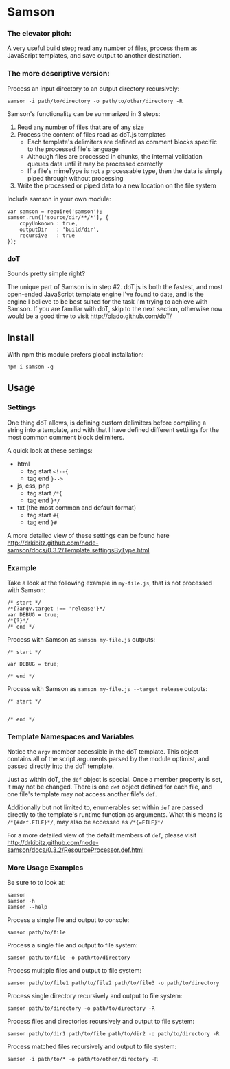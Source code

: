 Samson
===========

### The elevator pitch:

A very useful build step; read any number of files, process them as JavaScript templates, and save output to another destination.

### The more descriptive version:

Process an input directory to an output directory recursively:

    samson -i path/to/directory -o path/to/other/directory -R

Samson's functionality can be summarized in 3 steps:

1. Read any number of files that are of any size
2. Process the content of files read as doT.js templates
    - Each template's delimiters are defined as comment blocks specific to the processed file's language
    - Although files are processed in chunks, the internal validation queues data until it may be processed correctly
    - If a file's mimeType is not a processable type, then the data is simply piped through without processing
3. Write the processed or piped data to a new location on the file system

Include samson in your own module:

    var samson = require('samson');
    samson.run(['source/dir/**/*'], {
        copyUnknown : true,
        outputDir   : 'build/dir',
        recursive   : true
    });

### doT

Sounds pretty simple right?

The unique part of Samson is in step #2. doT.js is both the fastest, and most open-ended JavaScript template engine I've found to date, and is the engine I believe to be best suited for the task I'm trying to achieve with Samson. If you are familiar with doT, skip to the next section, otherwise now would be a good time to visit http://olado.github.com/doT/

Install
-----------

With npm this module prefers global installation:

    npm i samson -g

Usage
-----------

### Settings

One thing doT allows, is defining custom delimiters before compiling a string into a template, and with that I have defined different settings for the most common comment block delimiters.

A quick look at these settings:
- html
    - tag start `<!--{`
    - tag end `}-->`
- js, css, php
    - tag start `/*{`
    - tag end `}*/`
- txt (the most common and default format)
    - tag start `#{`
    - tag end `}#`

A more detailed view of these settings can be found here http://drkibitz.github.com/node-samson/docs/0.3.2/Template.settingsByType.html

### Example

Take a look at the following example in `my-file.js`, that is not processed with Samson:

    /* start */
    /*{?argv.target !== 'release'}*/
    var DEBUG = true;
    /*{?}*/
    /* end */

Process with Samson as `samson my-file.js` outputs:

    /* start */

    var DEBUG = true;

    /* end */

Process with Samson as `samson my-file.js --target release` outputs:

    /* start */


    /* end */

### Template Namespaces and Variables

Notice the `argv` member accessible in the doT template. This object contains all of the script arguments parsed by the module optimist, and passed directly into the doT template.

Just as within doT, the `def` object is special. Once a member property is set, it may not be changed. There is one `def` object defined for each file, and one file's template may not access another file's `def`.

Additionally but not limited to, enumerables set within `def` are passed directly to the template's runtime function as arguments. What this means is `/*{#def.FILE}*/`, may also be accessed as `/*{=FILE}*/`

For a more detailed view of the defailt members of `def`, please visit http://drkibitz.github.com/node-samson/docs/0.3.2/ResourceProcessor.def.html

### More Usage Examples

Be sure to to look at:

    samson
    samson -h
    samson --help

Process a single file and output to console:

    samson path/to/file

Process a single file and output to file system:

    samson path/to/file -o path/to/directory

Process multiple files and output to file system:

    samson path/to/file1 path/to/file2 path/to/file3 -o path/to/directory

Process single directory recursively and output to file system:

    samson path/to/directory -o path/to/directory -R

Process files and directories recursively and output to file system:

    samson path/to/dir1 path/to/file path/to/dir2 -o path/to/directory -R

Process matched files recursively and output to file system:

    samson -i path/to/* -o path/to/other/directory -R

